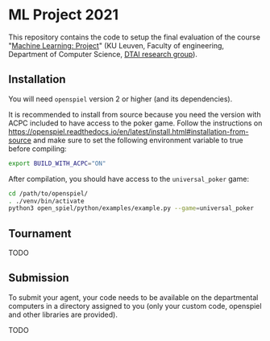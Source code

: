 
# ML Project 2021

This repository contains the code to setup the final evaluation of the course "[Machine Learning: Project](https://onderwijsaanbod.kuleuven.be/syllabi/e/H0T25AE.htm)" (KU Leuven, Faculty of engineering, Department of Computer Science, [DTAI research group](https://dtai.cs.kuleuven.be)).

## Installation

You will need `openspiel` version 2 or higher (and its dependencies).

It is recommended to install from source because you need the version with ACPC included to have access to the poker game. Follow the instructions on https://openspiel.readthedocs.io/en/latest/install.html#installation-from-source and make sure to set the following environment variable to true before compiling:

```sh
export BUILD_WITH_ACPC="ON"
```

After compilation, you should have access to the `universal_poker` game:

```sh
cd /path/to/openspiel/
. ./venv/bin/activate
python3 open_spiel/python/examples/example.py --game=universal_poker
```

## Tournament

TODO

## Submission

To submit your agent, your code needs to be available on the departmental computers in a directory assigned to you (only your custom code, openspiel and other libraries are provided).

TODO

